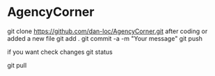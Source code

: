 # AgencyCorner
git clone https://github.com/dan-loc/AgencyCorner.git
after coding or added a new file
git add .
git commit -a -m "Your message"
git push

if you want check changes
git status

git pull
